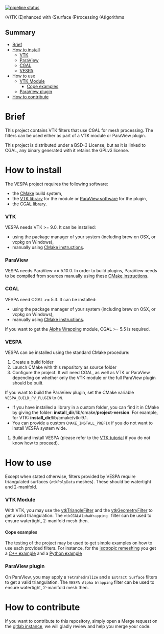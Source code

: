 [![pipeline status](https://gitlab.kitware.com/vtk-cgal/vespa/badges/master/pipeline.svg)](https://gitlab.kitware.com/vtk-cgal/vespa/-/commits/master)

(V)TK (E)nhanced with (S)urface (P)rocessing (A)lgorithms

## Summary

<!--toc:start-->
- [Brief](#brief)
- [How to install](#how-to-install)
    - [VTK](#vtk)
    - [ParaView](#paraview)
    - [CGAL](#cgal)
    - [VESPA](#vespa)
- [How to use](#how-to-use)
  - [VTK Module](#vtk-module)
    - [Cope examples](#cope-examples)
  - [ParaView plugin](#paraview-plugin)
- [How to contribute](#how-to-contribute)
<!--toc:end-->

# Brief

This project contains VTK filters that use CGAL for mesh processing.
The filters can be used either as part of a VTK module or ParaView plugin.

This project is distributed under a BSD-3 License, but as it is linked to
CGAL, any binary generated with it retains the GPLv3 license.

# How to install

The VESPA project requires the following software:

* the [CMake](https://cmake.org/) build system,
* the [VTK library](https://vtk.org/) for the module or [ParaView software](https://www.paraview.org/) for the plugin,
* the [CGAL library](https://www.cgal.org/).

### VTK

VESPA needs VTK >= 9.0. It can be installed:
* using the package manager of your system (including brew on OSX, or vcpkg on Windows),
* manually using [CMake instructions](https://vtk.org/Wiki/VTK/Configure_and_Build).

### ParaView

VESPA needs ParaView >= 5.10.0. In order to build plugins, ParaView needs to
be compiled from sources manually using these
[CMake instructions](https://gitlab.kitware.com/paraview/paraview/-/blob/master/Documentation/dev/build.md).

### CGAL

VESPA need CGAL >= 5.3. It can be installed:
* using the package manager of your system (including brew on OSX, or vcpkg on Windows),
* manually using [CMake instructions](https://doc.cgal.org/latest/Manual/installation.html#installation_configwithcmake).

If you want to get the [Alpha Wrapping](https://doc.cgal.org/latest/Alpha_wrap_3/index.html#Chapter_3D_Alpha_wrapping)
module, CGAL >= 5.5 is required.

### VESPA

VESPA can be installed using the standard CMake procedure:

1. Create a build folder
1. Launch CMake with this repository as source folder
1. Configure the project. It will need CGAL, as well as VTK or ParaView
depending on whether only the VTK module or the full ParaView plugin should
be built.

If you want to build the ParaView plugin, set the CMake variable `VESPA_BUILD_PV_PLUGIN` to `ON`.
   - If you have installed a library in a custom folder, you can find it in CMake
     by giving the folder: **install_dir**/lib/cmake/**project-version**. For example,
     for VTK: **install_dir**/lib/cmake/vtk-9.1.
   - You can provide a custom `CMAKE_INSTALL_PREFIX` if you do not want to install
     VESPA system wide.
1. Build and install VESPA (please refer to the
   [VTK tutorial](https://vtk.org/Wiki/VTK/Configure_and_Build#Build_VTK)
   if you do not know how to proceed).

# How to use

Except when stated otherwise, filters provided by VESPA require triangulated
surfaces (`vtkPolyData` meshes). These should be watertight and 2-manifold.

### VTK Module

With VTK, you may use the
[vtkTriangleFilter](https://vtk.org/doc/nightly/html/classvtkTriangleFilter.html)
and the
[vtkGeometryFilter](https://vtk.org/doc/nightly/html/classvtkGeometryFilter.html)
to get a valid triangulation. The `vtkCGALAlphaWrapping ` filter can be used
to ensure watertight, 2-manifold mesh then.

#### Cope examples

The testing of the project may be used to get simple examples on how to use each
provided filters. For instance,
for the [Isotropic remeshing](https://doc.cgal.org/latest/Polygon_mesh_processing/group__PMP__meshing__grp.html#gaa5cc92275df27f0baab2472ecbc4ea3f)
you get a [C++ example](./vespa/PolygonMeshProcessing/Testing/TestPMPIsotropicExecution.cxx)
and a [Python example](./vespa/PolygonMeshProcessing/Testing/execute_IsotropicRemesher.py)

### ParaView plugin

On ParaView, you may apply a `Tetrahedralize` and a `Extract Surface` filters
to get a valid triangulation. The `VESPA Alpha Wrapping` filter can be used
to ensure watertight, 2-manifold mesh then.

# How to contribute

If you want to contribute to this repository, simply open a Merge request
on the [gitlab instance](https://gitlab.kitware.com/vtk-cgal/vespa), we will
gladly review and help you merge your code.
